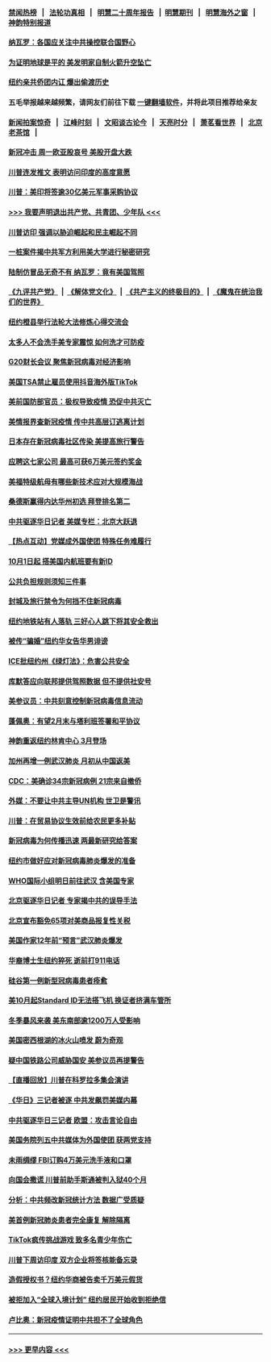 #### [禁闻热榜](热点新闻.md?=0)  &nbsp;&nbsp;|&nbsp;&nbsp; [法轮功真相](https://github.com/gfw-breaker/truth/blob/master/README.md?=0) &nbsp;&nbsp;|&nbsp;&nbsp; [明慧二十周年报告](https://github.com/gfw-breaker/mh-reports/blob/master/README.md?=0) &nbsp;&nbsp;|&nbsp;&nbsp;[明慧期刊](https://github.com/gfw-breaker/mh-qikan) &nbsp;&nbsp;|&nbsp;&nbsp; [明慧海外之窗](https://github.com/gfw-breaker/mh-news/blob/master/README.md?=0) &nbsp;&nbsp;|&nbsp;&nbsp; [神韵特别报道](https://github.com/gfw-breaker/mh-news/blob/master/shenyun.md?=0)
#### [纳瓦罗：各国应关注中共操控联合国野心](../pages/nsc412/n11892856.md?t=02250401) 
#### [为证明地球是平的 美发明家自制火箭升空坠亡](../pages/nsc412/n11892645.md?t=02250401) 
#### [纽约亲共侨团内讧 爆出偷渡历史](../pages/nsc412/n11891235.md?t=02250401) 
#### 五毛举报越来越频繁，请网友们前往下载 [一键翻墙软件](https://github.com/gfw-breaker/ssr-accounts)，并将此项目推荐给亲友
#### [新闻拍案惊奇](https://github.com/gfw-breaker/banned-news/blob/master/pages/link4.md) &nbsp;&nbsp;|&nbsp;&nbsp; [江峰时刻](https://github.com/gfw-breaker/banned-news/blob/master/pages/link4.md) &nbsp;&nbsp;|&nbsp;&nbsp; [文昭谈古论今](https://github.com/gfw-breaker/banned-news/blob/master/pages/link4.md) &nbsp;&nbsp;|&nbsp;&nbsp; [天亮时分](https://github.com/gfw-breaker/banned-news/blob/master/pages/link4.md) &nbsp;&nbsp;|&nbsp;&nbsp; [萧茗看世界](https://github.com/gfw-breaker/banned-news/blob/master/pages/link4.md) &nbsp;&nbsp;|&nbsp;&nbsp; [北京老茶馆](https://github.com/gfw-breaker/banned-news/blob/master/pages/link4.md) &nbsp;&nbsp;|&nbsp;&nbsp; 
#### [新冠冲击 周一欧亚股哀号 美股开盘大跌](../pages/nsc412/n11892648.md?t=02250401) 
#### [川普连发推文 表明访问印度的高度意愿](../pages/nsc412/n11891927.md?t=02250401) 
#### [川普：美印将签逾30亿美元军事采购协议](../pages/nsc412/n11892494.md?t=02250401) 
#### [>>> 我要声明退出共产党、共青团、少年队 <<<](https://github.com/begood0513/goodnews/blob/master/quit/letter.md) 
#### [川普访印 强调以胁迫崛起和民主崛起不同](../pages/nsc412/n11891855.md?t=02250401) 
#### [一桩案件揭中共军方利用美大学进行秘密研究](../pages/nsc412/n11891206.md?t=02250401) 
#### [陆制仿冒品无奇不有 纳瓦罗：竟有美国驾照](../pages/nsc412/n11890953.md?t=02250401) 
#### [《九评共产党》](https://github.com/begood0513/9ping.md/blob/master/README.md) &nbsp;|&nbsp; [《解体党文化》](../../../../jtdwh.md/blob/master/README.md)  &nbsp;|&nbsp; [《共产主义的终极目的》](../../../../gczydzjmd.md/blob/master/README.md) &nbsp;|&nbsp; [《魔鬼在统治我们的世界》](../../../../mgztzwmdsj.md/blob/master/README.md) 
#### [纽约橙县举行法轮大法修炼心得交流会](../pages/nsc412/n11890760.md?t=02250401) 
#### [太多人不会洗手美专家震惊 如何洗才可防疫](../pages/nsc412/n11875866.md?t=02250401) 
#### [G20财长会议 聚焦新冠病毒对经济影响](../pages/nsc412/n11890400.md?t=02250401) 
#### [美国TSA禁止雇员使用抖音海外版TikTok](../pages/nsc412/n11890500.md?t=02250401) 
#### [美前国防部官员：极权导致疫情 恐促中共灭亡](../pages/nsc412/n11889092.md?t=02250401) 
#### [美情报界查新冠疫情 传中共高层订逃离计划](../pages/nsc412/n11888161.md?t=02250401) 
#### [日本存在新冠病毒社区传染 美提高旅行警告](../pages/nsc412/n11889917.md?t=02250401) 
#### [应聘这七家公司 最高可获6万美元签约奖金](../pages/nsc412/n11879446.md?t=02250401) 
#### [美福特级航母有哪些新技术应对大规模海战](../pages/nsc412/n11882087.md?t=02250401) 
#### [桑德斯赢得内达华州初选 拜登排名第二](../pages/nsc412/n11888760.md?t=02250401) 
#### [中共驱逐华日记者 美媒专栏：北京大跃退](../pages/nsc412/n11888453.md?t=02250401) 
#### [【热点互动】党媒成外国使团 特殊任务难履行](../pages/nsc412/n11888306.md?t=02250401) 
#### [10月1日起 搭美国内航班要有新ID](../pages/nsc412/n11888243.md?t=02250401) 
#### [公共负担规则须知三件事](../pages/nsc412/n11888123.md?t=02250401) 
#### [封城及旅行禁令为何挡不住新冠病毒](../pages/nsc412/n11888067.md?t=02250401) 
#### [纽约地铁站有人落轨   三好心人跳下将其安全救出](../pages/nsc412/n11888088.md?t=02250401) 
#### [被传“骗婚”纽约华女告华男诽谤](../pages/nsc412/n11887303.md?t=02250401) 
#### [ICE批纽约州《绿灯法》：危害公共安全](../pages/nsc412/n11887285.md?t=02250401) 
#### [库默答应向联邦提供驾照数据 但不提供社安号](../pages/nsc412/n11887269.md?t=02250401) 
#### [美参议员：中共刻意控制新冠病毒信息流动](../pages/nsc412/n11887949.md?t=02250401) 
#### [蓬佩奥：有望2月末与塔利班签署和平协议](../pages/nsc412/n11887248.md?t=02250401) 
#### [神韵重返纽约林肯中心 3月登场](../pages/nsc412/n11885013.md?t=02250401) 
#### [加州再增一例武汉肺炎 月初从中国返美](../pages/nsc412/n11886929.md?t=02250401) 
#### [CDC：美确诊34宗新冠病例 21宗来自撤侨](../pages/nsc412/n11886795.md?t=02250401) 
#### [外媒：不要让中共主导UN机构 世卫是警讯](../pages/nsc412/n11886401.md?t=02250401) 
#### [川普：在贸易协议生效前给农民更多补贴](../pages/nsc412/n11886549.md?t=02250401) 
#### [新冠病毒为何传播迅速 两最新研究给答案](../pages/nsc412/n11886505.md?t=02250401) 
#### [纽约市做好应对新冠病毒肺炎爆发的准备](../pages/nsc412/n11885019.md?t=02250401) 
#### [WHO国际小组明日前往武汉 含美国专家](../pages/nsc412/n11886380.md?t=02250401) 
#### [北京驱逐华日记者 专家揭中共的误导手法](../pages/nsc412/n11886124.md?t=02250401) 
#### [北京宣布豁免65项对美商品报复性关税](../pages/nsc412/n11885960.md?t=02250401) 
#### [美国作家12年前“预言”武汉肺炎爆发](../pages/nsc412/n11885487.md?t=02250401) 
#### [华裔博士生纽约猝死  逝前打911电话](../pages/nsc412/n11885007.md?t=02250401) 
#### [硅谷第一例新型冠病毒患者痊愈](../pages/nsc412/n11885163.md?t=02250401) 
#### [美10月起Standard ID无法搭飞机  换证者挤满车管所](../pages/nsc412/n11885036.md?t=02250401) 
#### [冬季暴风来袭 美东南部逾1200万人受影响](../pages/nsc412/n11884620.md?t=02250401) 
#### [美国密西根湖的冰火山喷发 蔚为奇观](../pages/nsc412/n11884842.md?t=02250401) 
#### [疑中国铁路公司威胁国安 美参议员再提警告](../pages/nsc412/n11884300.md?t=02250401) 
#### [【直播回放】川普在科罗拉多集会演讲](../pages/nsc412/n11883640.md?t=02250401) 
#### [《华日》三记者被逐 中共发飙罚美媒内幕](../pages/nsc412/n11884184.md?t=02250401) 
#### [中共驱逐华日三记者 欧盟：攻击言论自由](../pages/nsc412/n11884179.md?t=02250401) 
#### [美国务院列五中共媒体为外国使团 获两党支持](../pages/nsc412/n11883954.md?t=02250401) 
#### [未雨绸缪 FBI订购4万美元洗手液和口罩](../pages/nsc412/n11883960.md?t=02250401) 
#### [向国会撒谎 川普前助手斯通被判入狱40个月](../pages/nsc412/n11883930.md?t=02250401) 
#### [分析：中共频改新冠统计方法 数据广受质疑](../pages/nsc412/n11883875.md?t=02250401) 
#### [美首例新冠肺炎患者完全康复 解除隔离](../pages/nsc412/n11883754.md?t=02250401) 
#### [TikTok疯传挑战游戏 致多名青少年伤亡](../pages/nsc412/n11883598.md?t=02250401) 
#### [川普下周访印度 双方企业将签核能备忘录](../pages/nsc412/n11883604.md?t=02250401) 
#### [造假授权书？纽约华商被告卖千万美元假货](../pages/nsc412/n11882429.md?t=02250401) 
#### [被拒加入“全球入境计划”  纽约居民开始收到拒绝信](../pages/nsc412/n11882417.md?t=02250401) 
#### [卢比奥：新冠疫情证明中共担不了全球角色](../pages/nsc412/n11881340.md?t=02250401) 

----
#### [ >>> 更早内容 <<< ](../indexes/nsc412-earlier.md)

